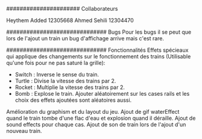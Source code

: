 ###################### Collaborateurs

Heythem Added 12305668
Ahmed Sehili 12304470

############################## Bugs
Pour les bugs il se peut que lors de l'ajout un train un bug d'affichage arrive mais c'est rare.

############################## Fonctionnalités
Effets spécieaux qui applique des changements sur le fonctionnement des trains (Utilisable qu'une fois pour ne pas saturé la grille): 
- Switch : Inverse le sense du train. 
- Turtle : Divise la vitesse des trains par 2.
- Rocket : Multiplie la vitesse des trains par 2.
- Bomb : Explose le train. 
Ajouter aléatoirement sur les cases rails et les choix des effets ajoutées sont aléatoires aussi. 

Amélioration du graphism et du layout du jeu. 
Ajout de gif waterEffect quand le train tombe d'une flac d'eau et explosion quand il déraille. 
Ajout de sound effects pour chaque cas.
Ajout de son de train lors de l'ajout d'un nouveau train.
